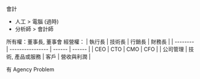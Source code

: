 會計
- 人工 > 電腦 (過時)
- 分析師 > 會計師

所有權：董事長, 董事會
經營權：
| 執行長   | 技術長           | 行銷長 | 財務長 |
| -------- | ---------------- | ------ | ------ |
| CEO      | CTO              | CMO    | CFO    |
| 公司管理 | 技術, 產品或服務 | 客戶   | 營收與利潤       |

有 Agency Problem